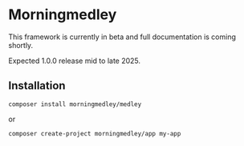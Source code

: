 # Morningmedley

This framework is currently in beta and full documentation is coming shortly.

Expected 1.0.0 release mid to late 2025.

## Installation
`composer install morningmedley/medley`

or

`composer create-project morningmedley/app my-app`
